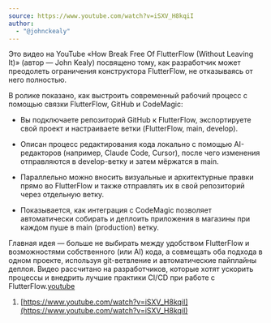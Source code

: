 ```yaml
---
source: https://www.youtube.com/watch?v=iSXV_H8kqiI
author:
  - "@johnckealy"
---
```

Это видео на YouTube «How Break Free Of FlutterFlow (Without Leaving It)» (автор — John Kealy) посвящено тому, как разработчик может преодолеть ограничения конструктора FlutterFlow, не отказываясь от него полностью.

В ролике показано, как выстроить современный рабочий процесс с помощью связки FlutterFlow, GitHub и CodeMagic:

- Вы подключаете репозиторий GitHub к FlutterFlow, экспортируете свой проект и настраиваете ветки (FlutterFlow, main, develop).
    
- Описан процесс редактирования кода локально с помощью AI-редакторов (например, Claude Code, Cursor), после чего изменения отправляются в develop-ветку и затем мёржатся в main.
    
- Параллельно можно вносить визуальные и архитектурные правки прямо во FlutterFlow и также отправлять их в свой репозиторий через отдельную ветку.
    
- Показывается, как интеграция с CodeMagic позволяет автоматически собирать и деплоить приложения в магазины при каждом пуше в main (production) ветку.
    
Главная идея — больше не выбирать между удобством FlutterFlow и возможностями собственного (или AI) кода, а совмещать оба подхода в одном проекте, используя git-ветвление и автоматические пайплайны деплоя. Видео рассчитано на разработчиков, которые хотят ускорить процессы и внедрить лучшие практики CI/CD при работе с FlutterFlow.[youtube](https://www.youtube.com/watch?v=iSXV_H8kqiI)

1. [https://www.youtube.com/watch?v=iSXV_H8kqiI](https://www.youtube.com/watch?v=iSXV_H8kqiI)
